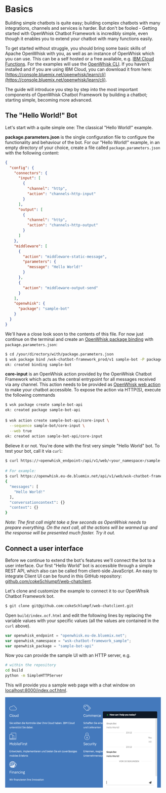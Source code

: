 # Basics

Building simple chatbots is quite easy; building complex chatbots with many integrations, channels and services is harder. But don't be fooled - Getting started with OpenWhisk Chatbot Framework is incredibly simple, even though it enables you to extend your chatbot with many functions easily. 

To get started without struggle, you should bring some basic skills of Apache OpenWhisk with you, as well as an instance of OpenWhisk which you can use. This can be a self hosted or a free available, e.g. [IBM Cloud Functions](https://console.bluemix.net/openwhisk). For the examples will use the [OpenWhisk CLI](https://github.com/apache/incubator-openwhisk-cli). If you haven't installed and if you are using IBM Cloud, you can download it from here: [https://console.bluemix.net/openwhisk/learn/cli](https://console.bluemix.net/openwhisk/learn/cli).

The guide will introduce you step by step into the most important components of OpenWhisk Chatbot Framework by building a chatbot; starting simple, becoming more advanced.

## The "Hello World!" Bot

Let's start with a quite simple one: The classical "Hello World!" example.

**package.parameters.json** is the single configuration file to configure the functionality and behaviour of the bot. For our "Hello World!" example, in an empty directory of your choice, create a file called `package.parameters.json` with the following content:

```json
{
  "config": {
    "connectors": {
      "input": [
        {
          "channel": "http",
          "action": "channels-http-input"
        }
      ],
      "output": [
        {
          "channel": "http",
          "action": "channels-http-output"
        }
      ]
    },
    "middleware": [
      { 
        "action": "middleware-static-message",
        "parameters": {
          "message": "Hello World!"
        }
      },
      {
        "action": "middleware-output-send"
      }
    ],
    "openwhisk": {
      "package": "sample-bot"
    }
  }
}
```

We'll have a close look soon to the contents of this file. For now just continue on the terminal and create an [OpenWhisk package binding](https://github.com/apache/incubator-openwhisk/blob/master/docs/packages.md#creating-and-using-package-bindings) with `package.parameters.json`:

```bash
$ cd /your/directory/with/package.parameters.json
$ wsk package bind /wsk-chatbot-framework_prod/v1 sample-bot -P package.parameters.json
ok: created binding sample-bot
```

**core-input** is an OpenWhisk action provided by the OpenWhisk Chatbot Framework which acts as the central entrypoint for all messages received via any channel. This action needs to be provided as [OpenWhisk web action](https://console.bluemix.net/docs/openwhisk/openwhisk_webactions.html) to make your chatbot accessible. To expose the action via HTTP(S), execute the following commands

```bash
$ wsk package create sample-bot-api
ok: created package sample-bot-api

$ wsk action create sample-bot-api/core-input \
  --sequence sample-bot/core-input \
  --web true
ok: created action sample-bot-api/core-input
```

Believe it or not. You're done with the first very simple "Hello World" bot. To test your bot, call it via `curl`:

```bash 
$ curl https://<openwhisk_endpoint>/api/v1/web/<your_namespace>/sample-bot-api/core-input?message=Hello

# For example:
$ curl https://openwhisk.eu-de.bluemix.net/api/v1/web/wsk-chatbot-framework_sample/sample-bot-api/core-input?message=Hello
{
  "messages": [
    "Hello World!"
  ],
  "conversationcontext": {}
  "context": {}
}
```

*Note: The first call might take a few seconds as OpenWhisk needs to prepare everything. On the next call, all the actions will be warmed up and the response will be presented much faster. Try it out.*

## Connect a user interface

Before we continue to extend the bot's features we'll connect the bot to a user interface. Our first "Hello World" bot is accessible through a simple REST API, which also can be called from client-side JavaScript. An easy to integrate Client UI can be found in this GitHub repository: [github.com/cokeSchlumpf/web-chatclient](https://github.com/cokeSchlumpf/web-chatclient).

Let's clone and customize the example to connect it to our OpenWhsik Chatbot Framework bot.

```bash
$ git clone git@github.com:cokeSchlumpf/web-chatclient.git
```

Open `build/index.ocf.html` and edit the following lines by replacing the variable values with your specific values (all the values are contained in the `curl` above).

```javascript
var openwhisk_endpoint = "openwhisk.eu-de.bluemix.net";
var openwhisk_namespace = "wsk-chatbot-framework_sample";
var openwhisk_package = "sample-bot-api"
```

Now you can provide the sample UI with an HTTP server, e.g.

```bash
# within the repository
cd build
python -m SimpleHTTPServer
```

This will provide you a sample web page with a chat window on [localhost:8000/index.ocf.html](http://localhost:8000/index.ocf.html).

![A simple Chat Window connected to OpenWhisk Chatbot Framework](./chat-window.png)